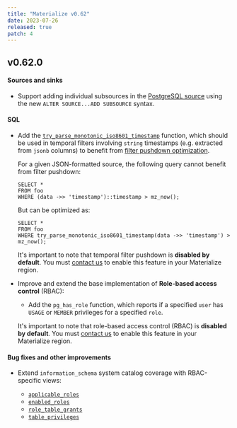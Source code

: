 ```yaml
---
title: "Materialize v0.62"
date: 2023-07-26
released: true
patch: 4
---
```


## v0.62.0

#### Sources and sinks

* Support adding individual subsources in the [PostgreSQL source](/sql/create-source/postgres/)
  using the new `ALTER SOURCE...ADD SUBSOURCE` syntax.

#### SQL

* Add the [`try_parse_monotonic_iso8601_timestamp`](/sql/functions/pushdown/)
  function, which should be used in temporal filters involving `string` timestamps
  (e.g. extracted from `jsonb` columns) to benefit from [filter pushdown optimization](/transform-data/patterns/temporal-filters/#temporal-filter-pushdown).

  For a given JSON-formatted source, the following query cannot
  benefit from filter pushdown:

  ```mzsql
  SELECT *
  FROM foo
  WHERE (data ->> 'timestamp')::timestamp > mz_now();
  ```

  But can be optimized as:

  ```mzsql
  SELECT *
  FROM foo
  WHERE try_parse_monotonic_iso8601_timestamp(data ->> 'timestamp') > mz_now();
  ```

  It's important to note that temporal filter pushdown is **disabled by
  default**. You must [contact us](https://materialize.com/contact/) to enable
  this feature in your Materialize region.

* Improve and extend the base implementation of **Role-based
  access control** (RBAC):

  * Add the `pg_has_role` function, which reports if a specified `user` has
    `USAGE` or `MEMBER` privileges for a specified `role`.

  It's important to note that role-based access control (RBAC) is **disabled by
  default**. You must [contact us](https://materialize.com/contact/) to enable
  this feature in your Materialize region.

#### Bug fixes and other improvements

* Extend `information_schema` system catalog coverage with RBAC-specific views:

  * [`applicable_roles`](https://www.postgresql.org/docs/15/infoschema-applicable-roles.html)
  * [`enabled_roles`](https://www.postgresql.org/docs/15/infoschema-enabled-roles.html)
  * [`role_table_grants`](https://www.postgresql.org/docs/15/infoschema-role-table-grants.html)
  * [`table_privileges`](https://www.postgresql.org/docs/15/infoschema-table-privileges.html)
